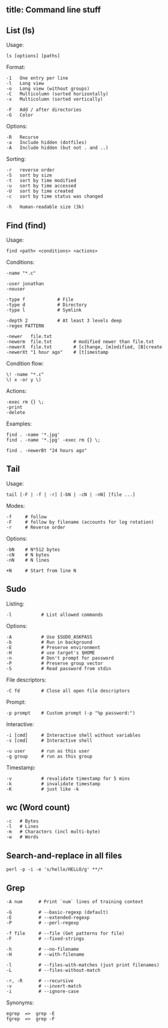 title: Command line stuff
---

## List (ls)

Usage:

    ls [options] [paths]

Format:

    -1   One entry per line
    -l   Long view
    -o   Long view (without groups)
    -C   Multicolumn (sorted horizontally)
    -x   Multicolumn (sorted vertically)

    -F   Add / after directories
    -G   Color

Options:

    -R   Recurse
    -a   Include hidden (dotfiles)
    -A   Include hidden (but not . and ..)

Sorting:

    -r   reverse order
    -S   sort by size
    -t   sort by time modified
    -u   sort by time accessed
    -U   sort by time created
    -c   sort by time status was changed

    -h   Human-readable size (3k)

## Find (find)

Usage:

    find <path> <conditions> <actions>

Conditions:

    -name "*.c"

    -user jonathan
    -nouser

    -type f            # File
    -type d            # Directory
    -type l            # Symlink

    -depth 2           # At least 3 levels deep
    -regex PATTERN

    -newer   file.txt
    -newerm  file.txt        # modified newer than file.txt
    -newerX  file.txt        # [c]hange, [m]odified, [B]create
    -newerXt "1 hour ago"    # [t]imestamp

Condition flow:

    \! -name "*.c"
    \( x -or y \)

Actions:

    -exec rm {} \;
    -print
    -delete

Examples:

    find . -name '*.jpg'
    find . -name '*.jpg' -exec rm {} \;

    find . -newerBt "24 hours ago"

## Tail

Usage:

    tail [-F | -f | -r] [-bN | -cN | -nN] [file ...]

Modes:

    -f     # follow
    -F     # follow by filename (accounts for log rotation)
    -r     # Reverse order

Options:

    -bN    # N*512 bytes
    -cN    # N bytes
    -nN    # N lines

    +N     # Start from line N

## Sudo

Listing:

    -l           # List allowed commands

Options:

    -A           # Use $SUDO_ASKPASS
    -b           # Run in background
    -E           # Preserve environment
    -H           # use target's $HOME
    -n           # Don't prompt for password
    -P           # Preserve group vector
    -S           # Read password from stdin

File descriptors:

    -C fd        # Close all open file descriptors

Prompt:

    -p prompt    # Custom prompt (-p "%p password:")

Interactive:

    -i [cmd]     # Interactive shell without variables
    -s [cmd]     # Interactive shell

    -u user      # run as this user
    -g group     # run as this group

Timestamp:

    -v           # revalidate timestamp for 5 mins
    -k           # invalidate timestamp
    -K           # just like -k

## wc (Word count)

    -c   # Bytes
    -l   # Lines
    -m   # Characters (incl multi-byte)
    -w   # Words

## Search-and-replace in all files

    perl -p -i -e 's/hello/HELLO/g' **/*

## Grep

    -A num      # Print `num` lines of training context

    -G          # --basic-regexp (default)
    -E          # --extended-regexp
    -P          # --perl-regexp

    -f file     # --file (Get patterns for file)
    -F          # --fixed-strings

    -h          # --no-filename
    -H          # --with-filename

    -l          # --files-with-matches (just print filenames)
    -L          # --files-without-match

    -r, -R      # --recursive
    -v          # --invert-match
    -i          # --ignore-case

Synonyms:

    egrep  =>  grep -E
    fgrep  =>  grep -F
